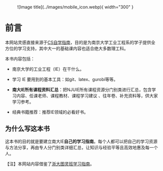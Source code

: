 <figure markdown>
  ![Image title](../images/mobile_icon.webp){ width="300" }
</figure>

# 前言
本网站灵感直接来源于[CS自学指南](https://csdiy.wiki/)，目的是为南京大学工业工程系的学子提供全方位的学习支持，其中大一的基础课内容也适合绝大多数理工科。

本书内容包括：

- 南京大学的工业工程（IE）在干什么。

- 学习 IE 要用到的基本工具：如git、latex、gurobi等等。

- **南大IE所有课程资料汇总**：把NJUIE所有课程资源分门别类进行汇总，包含学习内容、任课老师、课程教材、课程学习建议
、往年卷、补充资料等，供大家学习参考。

- 经典书籍推荐：推荐IE领域的必看好书。

## 为什么写这本书

这本书的目的就是要建立南大IE**自己的学习指南**。每个人都可以把自己的学习资源与方法分享，再由专人分门别类详细汇总，让知识与经验平等且高效地惠及每一个人。

【注】本网站内容借鉴了[浙大图灵班学习指南](https://zju-turing.github.io/TuringCourses/readings/)。

<!-- 在大学中，学习资料似乎很少是开源的。学习《微积分》时，要翻遍新生资源群，才能找到一本学长遗留的、老旧且错误颇多的习题答案；学习《学术英语》时，不好意思在2000人的咨询群中提问，只能在先前学长/姐中留下的只言片语中，推测学习内容。直到我下笔的今天，仍有同学在校园集市中咨询某某课程的讲授情况、复习资料、老师评价……似乎学习资源的传递在不同年级之间是间断的，大一的学弟学妹们没法获得大二的我的经验与资源，而我也会在学习时走入认知的无人区。大部分南大学子都是乐于分享自己的学习经验和资源的，而最大的问题便在于没有合适的渠道与信息的汇总。如此，我们一届届南大学子都不断踏上前辈踩过的坑，在原子化的学习中迷失、沉淀，被迫接受这一切……

大一的暑假，我又偶然看到了[浙大图灵班学习指南](https://zju-turing.github.io/TuringCourses/readings/)这个网站。这是浙大图灵班同学为自身课程量身定制的开源网站，分门别类包含所有课程的学习内容、任课教师、参考笔记等资源，所有人都可以对资源质量做出评论，且一直在更新中。我意识到，大学的学习不一定是原子化的，一个班级、几届同学的力量就足以为自己和后来的同学留下完备的学习资源。

南大也有自己类似的资源共享网站，如[NJU-CS 课程分享计划](https://github.com/zhangyikaii/NJUCS-Course-Material)、[南京大学课程复习资料](https://github.com/idealclover/NJU-Review-Materials)、[NJUAI-Notes](https://github.com/OrangeX4/NJUAI-Notes)。这些资料给大一的我无比大的帮助，但都不再更新，且课程覆盖面较窄。 -->


